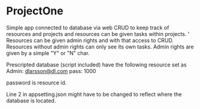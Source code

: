 # ProjectOne

Simple app connected to database via web CRUD to keep track of resources and projects and resources can be given tasks within projects. '
Resources can be given admin rights and with that access to CRUD. 
Resources without admin rights can only see its own tasks.
Admin rights are given by a simple "Y" or "N" char.

Prescripted database (script included) have the following resource set as Admin:
dlarsson@dl.com
pass: 1000

password is resource id.

Line 2 in appsetting.json might have to be changed to reflect where the database is located.

